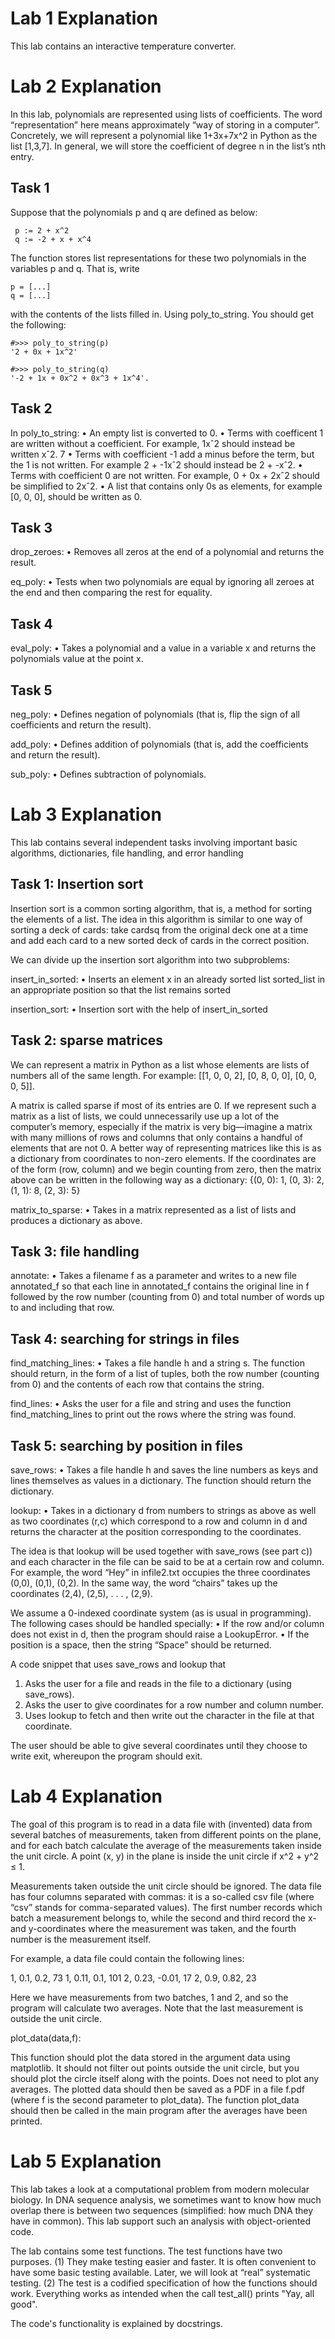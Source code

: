 # Lab 1 Explanation #

This lab contains an interactive temperature converter.


# Lab 2 Explanation #

In this lab, polynomials are represented using lists of coefficients. The word “representation” here
means approximately “way of storing in a computer”. Concretely, we will represent a polynomial like
1+3x+7x^2 in Python as the list [1,3,7]. In general, we will store the coefficient of degree n in the list’s
nth entry.


## Task 1 ##
Suppose that the polynomials p and q are defined as below:


     p := 2 + x^2
     q := -2 + x + x^4

The function stores list representations for these two polynomials in the variables p and q. That
is, write
    
    p = [...]
    q = [...]

with the contents of the lists filled in. Using poly_to_string. You should get the following:
    
    #>>> poly_to_string(p)
    '2 + 0x + 1x^2'

    #>>> poly_to_string(q)
    '-2 + 1x + 0x^2 + 0x^3 + 1x^4'.


## Task 2 ##
In poly_to_string:
• An empty list is converted to 0.
• Terms with coefficent 1 are written without a coefficient. For example, 1xˆ2 should instead be
written xˆ2.
7
• Terms with coefficient -1 add a minus before the term, but the 1 is not written. For example 2 +
-1xˆ2 should instead be 2 + -xˆ2.
• Terms with coefficient 0 are not written. For example, 0 + 0x + 2xˆ2 should be simplified to
2xˆ2.
• A list that contains only 0s as elements, for example [0, 0, 0], should be written as 0.


## Task 3 ##

drop_zeroes:
• Removes all zeros at the end of a polynomial and returns the result.

eq_poly:
• Tests when two polynomials are equal by ignoring all zeroes at the end and then
comparing the rest for equality.


## Task 4 ##

eval_poly:
• Takes a polynomial and a value in a variable x and returns the polynomials value at the point x.


## Task 5 ##
neg_poly:
• Defines negation of polynomials (that is, flip the sign of all coefficients and return the result).

add_poly:
• Defines addition of polynomials (that is, add the coefficients and return the result).

sub_poly:
• Defines subtraction of polynomials.



# Lab 3 Explanation #

This lab contains several independent tasks involving important basic algorithms, dictionaries, file
handling, and error handling


## Task 1: Insertion sort ##
Insertion sort is a common sorting algorithm, that is, a method for sorting the elements of a list. The
idea in this algorithm is similar to one way of sorting a deck of cards: take cardsq from the original deck
one at a time and add each card to a new sorted deck of cards in the correct position.

We can divide up the insertion sort algorithm into two subproblems:

insert_in_sorted:
• Inserts an element x in an already sorted list sorted_list in an appropriate position so that the list remains sorted

insertion_sort:
• Insertion sort with the help of insert_in_sorted


## Task 2: sparse matrices ##
We can represent a matrix in Python as a list whose elements are lists of numbers all of the same length.
For example: [[1, 0, 0, 2], [0, 8, 0, 0], [0, 0, 0, 5]].

A matrix is called sparse if most of its entries are 0. If we represent such a matrix as a list of lists, we
could unnecessarily use up a lot of the computer’s memory, especially if the matrix is very big—imagine
a matrix with many millions of rows and columns that only contains a handful of elements that are not 0.
A better way of representing matrices like this is as a dictionary from coordinates to non-zero elements.
If the coordinates are of the form (row, column) and we begin counting from zero, then the matrix above
can be written in the following way as a dictionary:
{(0, 0): 1, (0, 3): 2, (1, 1): 8, (2, 3): 5}

matrix_to_sparse:
• Takes in a matrix represented as a list of lists and produces a dictionary as above.


## Task 3: file handling ##

annotate:
• Takes a filename f as a parameter and writes to a new file annotated_f
so that each line in annotated_f contains the original line in f followed by the row number (counting
from 0) and total number of words up to and including that row.

## Task 4: searching for strings in files ##

find_matching_lines:
• Takes a file handle h and a string s. The function
should return, in the form of a list of tuples, both the row number (counting from 0) and the contents of
each row that contains the string.

find_lines:
• Asks the user for a file and string and uses the function
find_matching_lines to print out the rows where the string was found.


## Task 5: searching by position in files ##
save_rows:
• Takes a file handle h and saves the line numbers as keys and lines
themselves as values in a dictionary. The function should return the dictionary.

lookup:
• Takes in a dictionary d from numbers to strings as above as well as two
coordinates (r,c) which correspond to a row and column in d and returns the character at the position
corresponding to the coordinates.

The idea is that lookup will be used together with save_rows (see part c)) and each character in the file
can be said to be at a certain row and column. For example, the word “Hey” in infile2.txt occupies
the three coordinates (0,0), (0,1), (0,2). In the same way, the word “chairs” takes up the coordinates
(2,4), (2,5), . . . , (2,9).

We assume a 0-indexed coordinate system (as is usual in programming).
The following cases should be handled specially:
• If the row and/or column does not exist in d, then the program should raise a LookupError.
• If the position is a space, then the string “Space” should be returned.

A code snippet that uses save_rows and lookup that
1. Asks the user for a file and reads in the file to a dictionary (using save_rows).
2. Asks the user to give coordinates for a row number and column number.
3. Uses lookup to fetch and then write out the character in the file at that coordinate.

The user should be able to give several coordinates until they choose to write exit, whereupon the
program should exit.



# Lab 4 Explanation #

The goal of this program is to read in a data file with (invented) data from several batches of measurements,
taken from different points on the plane, and for each batch calculate the average of the measurements
taken inside the unit circle. A point (x, y) in the plane is inside the unit circle if x^2 + y^2 ≤ 1.

Measurements taken outside the unit circle should be ignored. The data file has four columns separated
with commas: it is a so-called csv file (where “csv” stands for comma-separated values). The first number
records which batch a measurement belongs to, while the second and third record the x- and y-coordinates
where the measurement was taken, and the fourth number is the measurement itself.

For example, a data file could contain the following lines:

1, 0.1, 0.2, 73
1, 0.11, 0.1, 101
2, 0.23, -0.01, 17
2, 0.9, 0.82, 23

Here we have measurements from two batches, 1 and 2, and so the program will calculate two averages.
Note that the last measurement is outside the unit circle.



plot_data(data,f):

This function should plot the data stored in the argument data using matplotlib. It should not filter out points outside the unit circle, but you should plot the circle itself along with the points. Does not
need to plot any averages. The plotted data should then be saved as a PDF in a file f.pdf (where f is the second parameter to plot_data).
The function plot_data should then be called in the main program after the averages have been printed.



# Lab 5 Explanation #

This lab takes a look at a computational problem from modern molecular biology. In DNA sequence analysis, we sometimes want to know how much overlap there is between two sequences (simplified: how much DNA they have in common). This lab support such an analysis with object-oriented code.

The lab contains some test functions. The test functions have two purposes. (1) They make testing easier and faster. It is often convenient to have some basic testing available. Later, we will look at “real” systematic testing. (2) The test is a codified specification of how the functions should work. Everything works as intended when the call test_all() prints "Yay, all good".

The code's functionality is explained by docstrings.